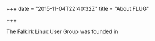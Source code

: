 +++
date = "2015-11-04T22:40:32Z"
title = "About FLUG"

+++

The Falkirk Linux User Group was founded in
